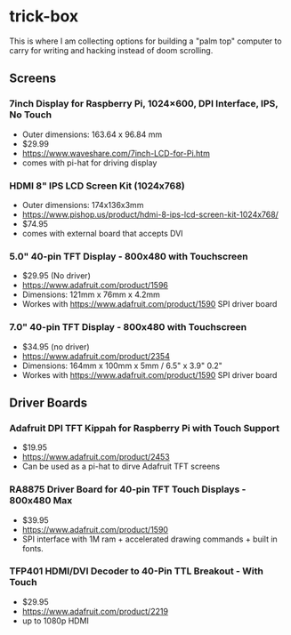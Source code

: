 # trick-box
This is where I am collecting options for building a "palm top" computer to carry for writing and hacking instead of doom scrolling.

## Screens

### 7inch Display for Raspberry Pi, 1024×600, DPI Interface, IPS, No Touch
- Outer dimensions: 163.64 x 96.84 mm
- $29.99
- https://www.waveshare.com/7inch-LCD-for-Pi.htm
- comes with pi-hat for driving display

### HDMI 8" IPS LCD Screen Kit (1024x768)
- Outer dimensions: 174x136x3mm
- https://www.pishop.us/product/hdmi-8-ips-lcd-screen-kit-1024x768/
- $74.95
- comes with external board that accepts DVI

### 5.0" 40-pin TFT Display - 800x480 with Touchscreen
- $29.95 (No driver)
- https://www.adafruit.com/product/1596
- Dimensions: 121mm x 76mm x 4.2mm
- Workes with https://www.adafruit.com/product/1590 SPI driver board

### 7.0" 40-pin TFT Display - 800x480 with Touchscreen
- $34.95 (no driver)
- https://www.adafruit.com/product/2354
- Dimensions: 164mm x 100mm x 5mm / 6.5" x 3.9" 0.2"
- Workes with https://www.adafruit.com/product/1590 SPI driver board

## Driver Boards

### Adafruit DPI TFT Kippah for Raspberry Pi with Touch Support
- $19.95
- https://www.adafruit.com/product/2453
- Can be used as a pi-hat to dirve Adafruit TFT screens

### RA8875 Driver Board for 40-pin TFT Touch Displays - 800x480 Max
- $39.95
- https://www.adafruit.com/product/1590
- SPI interface with 1M ram + accelerated drawing commands + built in fonts.

### TFP401 HDMI/DVI Decoder to 40-Pin TTL Breakout - With Touch
- $29.95
- https://www.adafruit.com/product/2219
- up to 1080p HDMI



